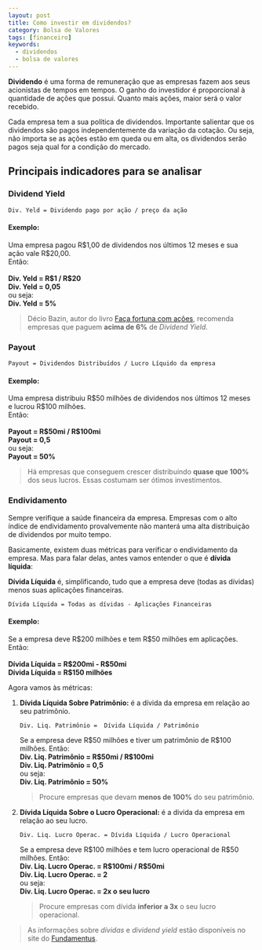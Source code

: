 ```yaml
---
layout: post
title: Como investir em dividendos?
category: Bolsa de Valores
tags: [financeiro]
keywords:
  - dividendos
  - bolsa de valores
---
```


**Dividendo** é uma forma de remuneração que as empresas fazem aos seus acionistas de tempos em tempos. O ganho do investidor é proporcional à quantidade de ações que possui. Quanto mais ações, maior será o valor recebido.

Cada empresa tem a sua política de dividendos. Importante salientar que os dividendos são pagos independentemente da variação da cotação. Ou seja, não importa se as ações estão em queda ou em alta, os dividendos serão pagos seja qual for a condição do mercado.

## Principais indicadores para se analisar

### Dividend Yield

`Div. Yeld = Dividendo pago por ação / preço da ação`

#### Exemplo:

<p class="example">
    Uma empresa pagou R$1,00 de dividendos nos últimos 12 meses e sua ação vale R$20,00.<br />
    Então:<br /><br />
    <b>Div. Yeld = R$1 / R$20</b><br />
    <b>Div. Yeld = 0,05</b><br />
    ou seja:<br />
    <b>Div. Yeld = 5%</b>
</p>

> Décio Bazin, autor do livro [Faça fortuna com ações](https://www.amazon.com.br/Fa%C3%A7a-Fortuna-A%C3%A7%C3%B5es-Decio-Bazin-ebook/dp/B06XKCTPFJ/ref=tmm_kin_swatch_0?_encoding=UTF8&qid=1555591142&sr=8-1), recomenda empresas que paguem **acima de 6%** de _Dividend Yield_. 

### Payout

`Payout = Dividendos Distribuídos / Lucro Líquido da empresa`

#### Exemplo:

<p class="example">
Uma empresa distribuiu R$50 milhões de dividendos nos últimos 12 meses e lucrou R$100 milhões.<br />
Então:<br />
<br />
<b>Payout = R$50mi / R$100mi</b><br />
<b>Payout = 0,5</b><br />
ou seja:<br />
<b>Payout = 50%</b><br />
</p>

> Há empresas que conseguem crescer distribuindo **quase que 100%** dos seus lucros. Essas costumam ser ótimos investimentos. 

### Endividamento

Sempre verifique a saúde financeira da empresa. Empresas com o alto índice de endividamento provalvemente não manterá uma alta distribuição de dividendos por muito tempo.

Basicamente, existem duas métricas para verificar o endividamento da empresa. Mas para falar delas, antes vamos entender o que é **dívida líquida**:

**Dívida Líquida** é, simplificando, tudo que a empresa deve (todas as dívidas) menos suas aplicações financeiras.

`Dívida Líquida = Todas as dívidas - Aplicações Financeiras`

#### Exemplo:

<p class="example">
Se a empresa deve R$200 milhões e tem R$50 milhões em aplicações.<br />
Então:<br />
<br />
<b>Dívida Líquida = R$200mi - R$50mi</b><br />
<b>Dívida Líquida = R$150 milhões</b>
</p>

Agora vamos às métricas:

1. **Dívida Líquida Sobre Patrimônio:** é a dívida da empresa em relação ao seu patrimônio.

    `Div. Liq. Patrimônio =  Dívida Líquida / Patrimônio`
    
    <p class="example">
        Se a empresa deve R$50 milhões e tiver um patrimônio de R$100 milhões. Então:<br />
        <b>Div. Liq. Patrimônio = R$50mi / R$100mi</b><br />
        <b>Div. Liq. Patrimônio = 0,5</b><br />
        ou seja:<br />
        <b>Div. Liq. Patrimônio = 50%</b>
    </p>
    
    > Procure empresas que devam **menos de 100%** do seu patrimônio.
    
2.  **Dívida Líquida Sobre o Lucro Operacional:** é a divida da empresa em relação ao seu lucro.

    `Div. Liq. Lucro Operac. = Dívida Líquida / Lucro Operacional`

    <p class="example">
        Se a empresa deve R$100 milhões e tem lucro operacional de R$50 milhões. Então:<br />
        <b>Div. Liq. Lucro Operac. = R$100mi / R$50mi</b><br />
        <b>Div. Liq. Lucro Operac. = 2 </b><br />
        ou seja:<br />
        <b>Div. Liq. Lucro Operac. = 2x o seu lucro</b>
    </p>
    
    > Procure empresas com dívida **inferior a 3x** o seu lucro operacional.

> As informações sobre _dívidas_ e _dividend yield_ estão disponíveis no site do [Fundamentus](http://www.fundamentus.com.br/).